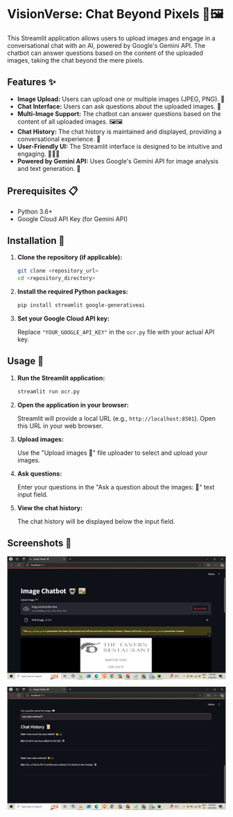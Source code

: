 # VisionVerse: Chat Beyond Pixels 🌌🖼️

This Streamlit application allows users to upload images and engage in a conversational chat with an AI, powered by Google's Gemini API. The chatbot can answer questions based on the content of the uploaded images, taking the chat beyond the mere pixels.

## Features ✨

-   **Image Upload:** Users can upload one or multiple images (JPEG, PNG). 📸
-   **Chat Interface:** Users can ask questions about the uploaded images. 💬
-   **Multi-Image Support:** The chatbot can answer questions based on the content of all uploaded images. 🖼️🖼️
-   **Chat History:** The chat history is maintained and displayed, providing a conversational experience. 📜
-   **User-Friendly UI:** The Streamlit interface is designed to be intuitive and engaging. 🧑‍💻🤖
-   **Powered by Gemini API:** Uses Google's Gemini API for image analysis and text generation. 🧠

## Prerequisites 📋

-   Python 3.6+
-   Google Cloud API Key (for Gemini API)

## Installation 🔧

1.  **Clone the repository (if applicable):**

    ```bash
    git clone <repository_url>
    cd <repository_directory>
    ```

2.  **Install the required Python packages:**

    ```bash
    pip install streamlit google-generativeai
    ```

3.  **Set your Google Cloud API key:**

    Replace `"YOUR_GOOGLE_API_KEY"` in the `ocr.py` file with your actual API key.

## Usage 🚀

1.  **Run the Streamlit application:**

    ```bash
    streamlit run ocr.py
    ```

2.  **Open the application in your browser:**

    Streamlit will provide a local URL (e.g., `http://localhost:8501`). Open this URL in your web browser.

3.  **Upload images:**

    Use the "Upload images 📸" file uploader to select and upload your images.

4.  **Ask questions:**

    Enter your questions in the "Ask a question about the images: 💬" text input field.

5.  **View the chat history:**

    The chat history will be displayed below the input field.


## Screenshots 📸

![Screenshot 1](Results/OCR-1.png)

![Screenshot 1](Results/OCR-2.png)



